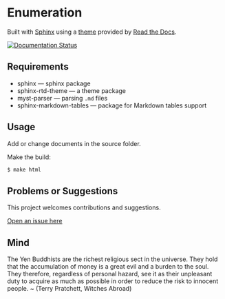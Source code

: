 # Enumeration

Built with [Sphinx](https://www.sphinx-doc.org) using a [theme](https://github.com/readthedocs/sphinx_rtd_theme) provided
by [Read the Docs](https://readthedocs.org/).

[![Documentation Status](https://readthedocs.org/projects/red-enum/badge/?version=latest)](https://red.tymyrddin.dev/projects/enum/en/latest/?badge=latest)

## Requirements

* sphinx — sphinx package
* sphinx-rtd-theme — a theme package
* myst-parser — parsing `.md` files
* sphinx-markdown-tables — package for Markdown tables support

## Usage

Add or change documents in the source folder.

Make the build:
```bash
$ make html
```

## Problems or Suggestions

This project welcomes contributions and suggestions. 

[Open an issue here](https://github.com/tymyrddin/red-enum/issues)

## Mind

The Yen Buddhists are the richest religious sect in the universe. They hold that the accumulation of money is a great evil and a burden to the soul. They therefore, regardless of personal hazard, see it as their unpleasant duty to acquire as much as possible in order to reduce the risk to innocent people. ~ (Terry Pratchett, Witches Abroad)
